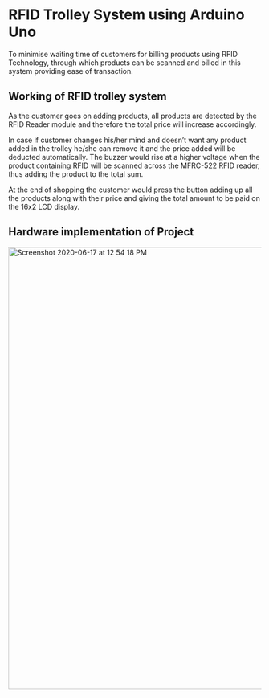 # RFID Trolley System using Arduino Uno
To minimise waiting time of customers for billing products using RFID Technology, through which products can be scanned and billed in this system providing ease of transaction.

## Working of RFID trolley system

As the customer goes on adding products, all products are detected by the RFID Reader module and therefore the total price will increase accordingly.

In case if customer changes his/her mind and doesn’t want any product added in the trolley he/she can remove it and the price added will be deducted automatically. The buzzer would rise at a higher voltage when the product containing RFID will be scanned across the MFRC-522 RFID reader, thus adding the product to the total sum. 

At the end of shopping the customer would press the button adding up all the products along with their price and giving the total amount to be paid on the 16x2 LCD display.

## Hardware implementation of Project

<img width="881" alt="Screenshot 2020-06-17 at 12 54 18 PM" src="https://user-images.githubusercontent.com/54894091/84868359-33478a00-b09a-11ea-963d-cf7d52739739.png">

